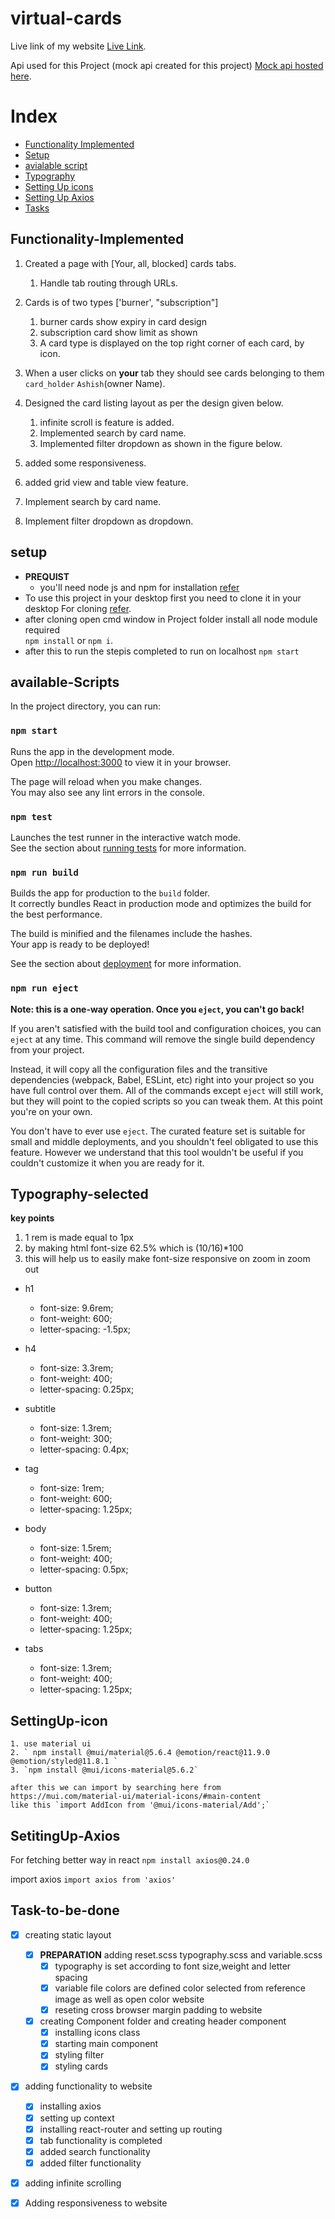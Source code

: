 # virtual-cards

Live link of my website [Live Link](https://virtualcardsproject.netlify.app/).

Api used for this Project (mock api created for this project) [Mock api hosted here](https://raw.githubusercontent.com/Briyani-monster/virtual-card/gh-pages/data.json).

# Index

- [Functionality Implemented](#Functionality-Implemented)
- [Setup](#setup)
- [avialable script](#available-Scripts)
- [Typography](#Typography-selected)
- [Setting Up icons](#SettingUp-icon)
- [Setting Up Axios](#SetitingUp-Axios)
- [Tasks](#Task-to-be-done)

## Functionality-Implemented

1. Created a page with [Your, all, blocked] cards tabs.

   1. Handle tab routing through URLs.

2. Cards is of two types ['burner', "subscription"]

   1. burner cards show expiry in card design
   2. subscription card show limit as shown
   3. A card type is displayed on the top right corner of each card, by icon.

3. When a user clicks on **your** tab they should see cards belonging to them `card_holder` `Ashish`(owner Name).

4. Designed the card listing layout as per the design given below.

   1. infinite scroll is feature is added.
   2. Implemented search by card name.
   3. Implemented filter dropdown as shown in the figure below.

5. added some responsiveness.

6. added grid view and table view feature.

7. Implement search by card name.

8. Implement filter dropdown as dropdown.

## setup

- **PREQUIST**
  - you'll need node js and npm for installation [refer](https://phoenixnap.com/kb/install-node-js-npm-on-windows)
- To use this project in your desktop first you need to clone it in your desktop For cloning [refer](https://docs.github.com/en/repositories/creating-and-managing-repositories/cloning-a-repository).
- after cloning open cmd window in Project folder install all node module required  
   `npm install` or `npm i`.
- after this to run the stepis completed to run on localhost
  `npm start`

## available-Scripts

In the project directory, you can run:

### `npm start`

Runs the app in the development mode.\
Open [http://localhost:3000](http://localhost:3000) to view it in your browser.

The page will reload when you make changes.\
You may also see any lint errors in the console.

### `npm test`

Launches the test runner in the interactive watch mode.\
See the section about [running tests](https://facebook.github.io/create-react-app/docs/running-tests) for more information.

### `npm run build`

Builds the app for production to the `build` folder.\
It correctly bundles React in production mode and optimizes the build for the best performance.

The build is minified and the filenames include the hashes.\
Your app is ready to be deployed!

See the section about [deployment](https://facebook.github.io/create-react-app/docs/deployment) for more information.

### `npm run eject`

**Note: this is a one-way operation. Once you `eject`, you can't go back!**

If you aren't satisfied with the build tool and configuration choices, you can `eject` at any time. This command will remove the single build dependency from your project.

Instead, it will copy all the configuration files and the transitive dependencies (webpack, Babel, ESLint, etc) right into your project so you have full control over them. All of the commands except `eject` will still work, but they will point to the copied scripts so you can tweak them. At this point you're on your own.

You don't have to ever use `eject`. The curated feature set is suitable for small and middle deployments, and you shouldn't feel obligated to use this feature. However we understand that this tool wouldn't be useful if you couldn't customize it when you are ready for it.

## Typography-selected

**key points**

1. 1 rem is made equal to 1px
2. by making html font-size 62.5% which is (10/16)\*100
3. this will help us to easily make font-size responsive on zoom in zoom out

- h1

  - font-size: 9.6rem;
  - font-weight: 600;
  - letter-spacing: -1.5px;

- h4

  - font-size: 3.3rem;
  - font-weight: 400;
  - letter-spacing: 0.25px;

- subtitle

  - font-size: 1.3rem;
  - font-weight: 300;
  - letter-spacing: 0.4px;

- tag

  - font-size: 1rem;
  - font-weight: 600;
  - letter-spacing: 1.25px;

- body

  - font-size: 1.5rem;
  - font-weight: 400;
  - letter-spacing: 0.5px;

- button

  - font-size: 1.3rem;
  - font-weight: 400;
  - letter-spacing: 1.25px;

- tabs
  - font-size: 1.3rem;
  - font-weight: 400;
  - letter-spacing: 1.25px;

## SettingUp-icon

    1. use material ui
    2. ` npm install @mui/material@5.6.4 @emotion/react@11.9.0 @emotion/styled@11.8.1 `
    3. `npm install @mui/icons-material@5.6.2`

    after this we can import by searching here from https://mui.com/material-ui/material-icons/#main-content
    like this `import AddIcon from '@mui/icons-material/Add';`

## SetitingUp-Axios

For fetching better way in react
`npm install axios@0.24.0`

import axios
`import axios from 'axios'`

## Task-to-be-done

- [x] creating static layout

  - [x] **PREPARATION** adding reset.scss typography.scss and variable.scss
    - [x] typography is set according to font size,weight and letter spacing
    - [x] variable file colors are defined color selected from reference image as well as open color website
    - [x] reseting cross browser margin padding to website
  - [x] creating Component folder and creating header component
    - [x] installing icons class
    - [x] starting main component
    - [x] styling filter
    - [x] styling cards

- [x] adding functionality to website
  - [x] installing axios
  - [x] setting up context
  - [x] installing react-router and setting up routing
  - [x] tab functionality is completed
  - [x] added search functionality
  - [x] added filter functionality
- [x] adding infinite scrolling
- [x] Adding responsiveness to website

